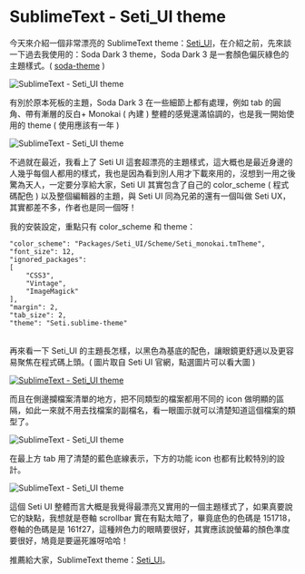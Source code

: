 # SublimeText - Seti_UI theme  

今天來介紹一個非常漂亮的 SublimeText theme：[Seti_UI](https://packagecontrol.io/packages/Seti_UI)，在介紹之前，先來談一下過去我使用的：Soda Dark 3 theme，Soda Dark 3 是一套顏色偏灰綠色的主題樣式。( [soda-theme](https://github.com/buymeasoda/soda-theme) )

![SublimeText - Seti_UI theme](/img/articles/201503/20150310_1_02.jpg)

有別於原本死板的主題，Soda Dark 3 在一些細節上都有處理，例如 tab 的圓角、帶有漸層的反白+ Monokai ( 內建 ) 整體的感覺還滿協調的，也是我一開始使用的 theme ( 使用應該有一年 )

![SublimeText - Seti_UI theme](/img/articles/201503/20150310_1_03.jpg)

不過就在最近，我看上了 Seti UI 這套超漂亮的主題樣式，這大概也是最近身邊的人幾乎每個人都用的樣式，我也是因為看到別人用才下載來用的，沒想到一用之後驚為天人，一定要分享給大家，Seti UI 其實包含了自己的 color_scheme ( 程式碼配色 ) 以及整個編輯器的主題，與 Seti UI 同為兄弟的還有一個叫做 Seti UX，其實都差不多，作者也是同一個呀！

我的安裝設定，重點只有 color_scheme 和 theme：

	"color_scheme": "Packages/Seti_UI/Scheme/Seti_monokai.tmTheme",
	"font_size": 12,
	"ignored_packages":
	[
		"CSS3",
		"Vintage",
		"ImageMagick"
	],
	"margin": 2,
	"tab_size": 2,
	"theme": "Seti.sublime-theme" 

<br/>
再來看一下 Seti_UI 的主題長怎樣，以黑色為基底的配色，讓眼鏡更舒適以及更容易聚焦在程式碼上頭。( 圖片取自 Seti UI 官網，點選圖片可以看大圖 )

[![SublimeText - Seti_UI theme](/img/articles/201503/20150310_1_04.jpg)](/img/articles/201503/20150310_1_04b.jpg)

而且在側邊攔檔案清單的地方，把不同類型的檔案都用不同的 icon 做明顯的區隔，如此一來就不用去找檔案的副檔名，看一眼圖示就可以清楚知道這個檔案的類型了。

![SublimeText - Seti_UI theme](/img/articles/201503/20150310_1_05.jpg)

在最上方 tab 用了清楚的藍色底線表示，下方的功能 icon 也都有比較特別的設計。

![SublimeText - Seti_UI theme](/img/articles/201503/20150310_1_06.jpg)

這個 Seti UI 整體而言大概是我覺得最漂亮又實用的一個主題樣式了，如果真要說它的缺點，我想就是卷軸 scrollbar 實在有點太暗了，畢竟底色的色碼是 151718，卷軸的色碼是是 161f27，這種辨色力的眼睛要很好，其實應該說螢幕的顏色準度要很好，鳩竟是要逼死誰呀哈哈！

推薦給大家，SublimeText theme：[Seti_UI](https://packagecontrol.io/packages/Seti_UI)。

